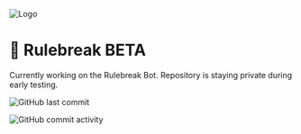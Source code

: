 ![Logo](https://media.discordapp.net/attachments/1158461712840790109/1158494822437490840/RULEBREAK.png)

# 🧪 Rulebreak BETA
Currently working on the Rulebreak Bot.
Repository is staying private during early testing.

![GitHub last commit](https://img.shields.io/github/last-commit/Skraog/RE-RulebreakBot?style=for-the-badge) 

![GitHub commit activity](https://img.shields.io/github/commit-activity/w/Skraog/RE-RulebreakBot?style=for-the-badge)
